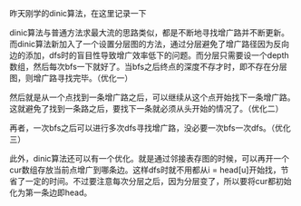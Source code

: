 昨天刚学的dinic算法，在这里记录一下

dinic算法与普通方法求最大流的思路类似，都是不断地寻找增广路并不断更新。而dinic算法新加入了一个设置分层图的方法，通过分层避免了增广路径因为反向边的添加，dfs时的盲目性导致增广效率低下的问题。而分层只需要设一个depth数组，然后每次bfs一下就好了。当bfs之后终点的深度不存才时，即不存在分层图，则增广路寻找完毕。（优化一）

然后就是从一个点找到一条增广路之后，可以继续从这个点开始找下一条增广路。这就避免了找到一条路之后，要找下一条就必须从头开始的情况了。（优化二）

再者，一次bfs之后可以进行多次dfs寻找增广路，没必要一次bfs一次dfs。（优化三）

此外，dinic算法还可以有一个优化。就是通过邻接表存图的时候，可以再开一个cur数组存放当前点增广到哪条边。这样dfs时就不用都从i = head[u]开始找，节省了一定的时间。不过要注意每次分层之后，因为分层变了，所以要将cur都初始化为第一条边即head。

